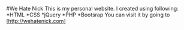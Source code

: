#We Hate Nick
This is my personal website. I created using following:
*HTML
*CSS
*jQuery
*PHP
*Bootsrap
You can visit it by going to [http://wehatenick.com]
